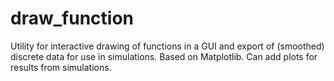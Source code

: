 draw_function
=============

Utility for interactive drawing of functions in a GUI and export of
(smoothed) discrete data for use in simulations. Based on
Matplotlib. Can add plots for results from simulations.